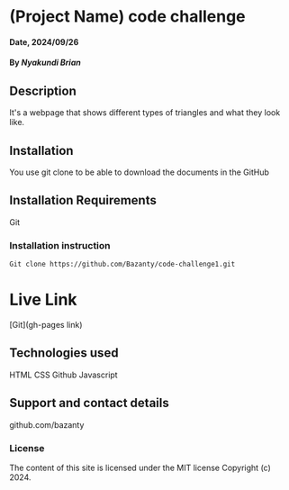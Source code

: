 # (Project Name) code challenge 

#### Date, 2024/09/26

#### By _Nyakundi Brian_

## Description

It's a webpage that shows different types of triangles and what they look like.


## Installation

You use git clone to be able to download the documents in the GitHub

## Installation Requirements

Git

### Installation instruction

```
Git clone https://github.com/Bazanty/code-challenge1.git

```

# Live Link

[Git](gh-pages link)

## Technologies used

HTML
CSS
Github
Javascript

## Support and contact details

github.com/bazanty

### License

The content of this site is licensed under the MIT license
Copyright (c) 2024.
